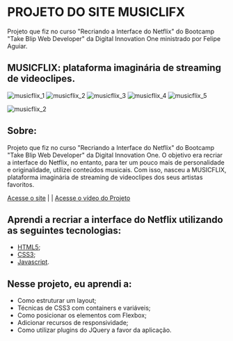 # PROJETO DO SITE MUSICLIFX
 Projeto que fiz no curso "Recriando a Interface do Netflix" do Bootcamp "Take Blip Web Developer" da Digital Innovation One ministrado por Felipe Aguiar.


## MUSICFLIX: plataforma imaginária de streaming de videoclipes.

![musicflix_1](https://user-images.githubusercontent.com/81118959/154538729-748134d0-4e10-4928-9345-7b54501cb9b1.png)
![musicflix_2](https://user-images.githubusercontent.com/81118959/154538732-d11c21a2-932c-4a35-8a2d-d2913097b55e.png)
![musicflix_3](https://user-images.githubusercontent.com/81118959/154538736-c28c0168-5bf4-44fc-b234-610a86cbbcd1.png)
![musicflix_4](https://user-images.githubusercontent.com/81118959/154538739-55acbfe4-c073-4ba7-90fb-136686c3358a.png)
![musicflix_5](https://user-images.githubusercontent.com/81118959/154538717-8e496237-a85d-44c3-bdc8-0c843f1b1d2c.png)

![musicflix_2](https://user-images.githubusercontent.com/81118959/157893131-556af860-08c1-4c70-87ee-33e9b49eb468.gif)

## Sobre:
Projeto que fiz no curso "Recriando a Interface do Netflix" do Bootcamp "Take Blip Web Developer" da Digital Innovation One.
O objetivo era recriar a interface do Netflix, no entanto, para ter um pouco mais de personalidade e originalidade,
utilizei conteúdos musicais. Com isso, nasceu a MUSICFLIX, plataforma imaginária de streaming de videoclipes dos seus artistas favoritos.

[Acesse o site](https://fernanda-dantas.github.io/site_musicflix/#home) | | 
[Acesse o vídeo do Projeto](https://www.youtube.com/watch?v=ZbH8MuSNd6A)


## Aprendi a recriar a interface do Netflix utilizando as seguintes tecnologias:
* [HTML5](https://github.com/Fernanda-Dantas/site_musicflix/blob/main/index.html);
* [CSS3](https://github.com/Fernanda-Dantas/site_musicflix/blob/main/style/main.css);
* [Javascript](https://github.com/Fernanda-Dantas/site_musicflix/tree/main/javascript). 

## Nesse projeto, eu aprendi a: 
* Como estruturar um layout;
* Técnicas de CSS3 com containers e variáveis;
* Como posicionar os elementos com Flexbox;
* Adicionar recursos de responsividade;
* Como utilizar plugins do JQuery a favor da aplicação.


